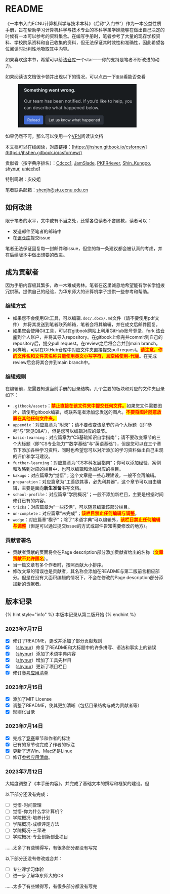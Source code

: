 # README

《一本书入门ECNU计算机科学与技术本科》（后称“入门书”）作为一本公益性质手册，旨在帮助学习计算机科学与技术专业的本科学弟学妹能够在做出自己决定的时候有一本可以参考的资料集合。在编写手册时，笔者参考了大量的现存学校资料、学校院系资料和自己收集的资料，但无法保证其时效性和准确性，因此希望各位阅读时批判性地吸取其中内容。

如果喜欢这本书，希望可以给[该仓库](https://github.com/shinkungoo/ECNUCS\_for\_new)一个star——你的支持是笔者不断改进的动力。

如果阅读该文档很卡顿并出现以下的情况，可以点击一下`重装`看能否查看

<div align="left" data-full-width="false">

<figure><img src=".gitbook/assets/reload.png" alt="" width="375"><figcaption></figcaption></figure>

</div>

如果仍然不可，那么可以使用一个[VPN](preparation/reference-list/vpn.md)阅读该文档

本文档可以在线阅读，对应链接：[https://jhshen.gitbook.io/csfornew](https://jhshen.gitbook.io/csfornew/)

贡献者（按字典序排名）：[Cdccc1](https://github.com/Cdccc1), [JamSlade](https://github.com/JamSlade), [PKFR4ever](https://github.com/PKFR4ever), [Shin\_Kungoo](https://github.com/shinkungoo), [shynur](https://github.com/shynur), [uniecho1](https://github.com/uniecho1)

特别鸣谢：皮皮姐

笔者联系邮箱：[shenjh@stu.ecnu.edu.cn](mailto:shenjh@stu.ecnu.edu.cn)

## 如何改进

限于笔者的水平，文中或有不当之处，还望各位读者不吝赐教，读者可以：

* 发送邮件至笔者的邮箱中
* 在[该仓库](https://github.com/shinkungoo/ECNUCS\_for\_new)提交issue

笔者无法保证回复每一封邮件和issue，但您的每一条建议都会被认真的考虑，并在后续版本中做出想要的改进。

## 成为贡献者

因为手册内容极其繁多，故一木难成秀林。笔者在这里诚恳地希望能有学长学姐拨冗供稿，提供自己的经验，为华东师大的计算机学子提供一些参考和帮助。

### 编辑方式

* 如果您不会使用Git工具，可以编辑`.doc/.docx/.md`文件（请不要使用pdf文件） 并将其发送到笔者联系邮箱，笔者会将其编辑，并在成文后邮件回复。
* 如果您会使用Git工具，可以在gitbook网站上利用GitHub账号登录，fork [该仓库](https://github.com/shinkungoo/ECNUCS\_for\_new)到个人账户，并将其导入repository。在gitbook上修完并commit到自己的repository后，提交pull request。在review之后将会合并到main branch。
* 同样地，可以在GitHub仓库中对应文件夹直接提交pull request。<mark style="color:red;">**请注意，你的文件名和文件夹名称只能使用英文小写字符，且空格使用**</mark><mark style="color:red;">**`-`**</mark><mark style="color:red;">**代替**</mark>。在完成review后会将其合并到main branch中。

### 编辑规则

在编辑前，您需要知道当前手册的目录结构。几个主要的板块和对应的文件夹目录如下：

* `.gitbook/assets`：<mark style="color:red;">**禁止直接在该文件夹中提交任何文件。**</mark>如果您文件需要图片，请使用gitbook编辑，或联系笔者添加您发送的图片。<mark style="color:red;">**不要将图片随意放置在其他任何文件夹。**</mark>
* `appendix`：对应篇章为“附录”；请不要改变该章节的两个大标题（即“参考”与“常见Q\&A”），但是您可以编辑对应的章节。
* `basic-learning`：对应篇章为“CS基础知识自学指南”；请不要改变章节的三个大标题（即“CS专业能力”“数学基础”与“英语基础”），但是您可以在三个章节下添加各种学习资料，同时也希望您可以对所添加的学习资料做出自己主观的评价和学习建议。
* `further-learning`：对应篇章为“CS本科发展指南”；你可以添加经验、案例和攻略到对应的栏目中，也可以编辑和添加对应的栏目。
* `kakugo`：对应篇章为“觉悟”；这个文章是一些心理建设，一般不会再编辑。
* `preparation`：对应篇章为“工善欲其事，必先利其器”，这个章节可以自由编辑，主要是面向**新生准备**书写文档。
* `school-profile`：对应篇章“学院概况”；一般不添加新栏目，主要是根据时间修订已有的内容。
* `tricks`：对应篇章为“一些技俩”，可以随意编辑该部分栏目。
* `un-complete`：对应篇章“未完成”；<mark style="color:red;">**该栏目禁止任何编辑与调整**</mark>。
* `wedge`：对应篇章“楔子”；除了“术语字典”可以编辑外，<mark style="color:red;">**该栏目禁止任何编辑与调整**</mark>（但是可以通过提交issue的方式或邮件告知需要修改的地方）。

### 贡献者署名

* 贡献者贡献的页面将会在Page description部分添加贡献者给出的名称（<mark style="color:red;">**文章贡献不允许匿名**</mark>）。
* 当一篇文章有多个作者时，按照贡献大小排序。
* 修改文章的错误也是贡献者，其名称会添加在README与第二版前言相应部分。但是在没有大面积编辑的情况下，不会在修改的Page description部分添加新的贡献者。

## 版本记录

{% hint style="info" %}
本版本记录从第二版开始
{% endhint %}

### 2023年7月17日

* [x] 修订了README，更改并添加了部分贡献规则
* [x] （[shynur](https://github.com/shynur)）修复了README和大标题中的许多拼写、语法和事实上的错误
* [x] （[shynur](https://github.com/shynur)）添加了术语字典内容
* [x] （[shynur](https://github.com/shynur)）增加了工具先栏目
* [x] （[shynur](https://github.com/shynur)）更新了项目栏目
* [x] 修订[参考应用清单](preparation/reference-list/)

### 2023年7月15日

* [x] 添加了MIT License
* [x] 调整了README，使其更加清晰（包括目录结构与成为贡献者等）
* [x] 规则化目录

### 2023年7月14日

* [x] 完成了[竞赛](further-learning/jing-sai/)章节和作者的标注
* [x] 已有的章节也完成了作者的标注
* [x] 更新了选Win、Mac还是Linux
* [ ] 修订[参考应用清单](preparation/reference-list/)。

### 2023年7月12日

大幅度调整了《本手册内容》，并完成了基础文本的撰写和框架的建设。但

以下部分还没有完成：

* [ ] 觉悟-时间管理
* [ ] 觉悟-你为什么学计算机？
* [ ] 学院概况-培养计划
* [ ] 学院概况-成绩评定方法
* [ ] 学院概况-三早进
* [ ] 学院概况-专业创新创业项目

……太多了有些懒得写，有很多部分都没有写完

以下部分还没有修改或合并：

* [ ] 专业课学习体验
* [ ] 进一步了解华东师大的CS

……太多了有些懒得写，有很多部分都没有写完
